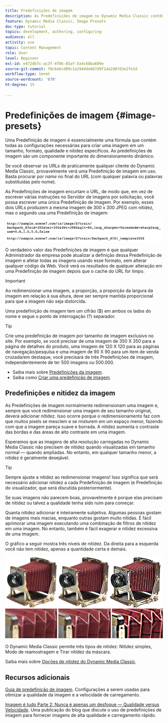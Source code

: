 ```yaml
---
title: Predefinições de imagem
description: As Predefinições de imagem no Dynamic Media Classic contêm todas as configurações necessárias para criar uma imagem em um tamanho, formato, qualidade e nitidez específicos. As predefinições de imagem são um componente importante do dimensionamento dinâmico. Ao observar um URL no Dynamic Media Classic, é possível ver facilmente se uma Predefinição de imagem está em uso. Saiba mais sobre as Predefinições de imagem, por que elas são tão úteis e como criá-las.
feature: Dynamic Media Classic, Image Presets
doc-type: tutorial
topics: development, authoring, configuring
audience: all
activity: use
topic: Content Management
role: User
level: Beginner
exl-id: e472db7c-ac3f-4f66-85af-5a4c68ba609e
source-git-commit: f0c6e6cd09c1a2944de667d9f14a2d87d3e2fe1d
workflow-type: tm+mt
source-wordcount: '670'
ht-degree: 1%

---
```


# Predefinições de imagem {#image-presets}

Uma Predefinição de imagem é essencialmente uma fórmula que contém todas as configurações necessárias para criar uma imagem em um tamanho, formato, qualidade e nitidez específicos. As predefinições de imagem são um componente importante do dimensionamento dinâmico.

Se você observar os URLs de praticamente qualquer cliente do Dynamic Media Classic, provavelmente verá uma Predefinição de imagem em uso. Basta procurar por $name$ no final do URL (com qualquer palavra ou palavras substituídas pelo nome).

As Predefinições de imagem encurtam o URL, de modo que, em vez de escrever várias instruções no Servidor de imagens por solicitação, você possa escrever uma única Predefinição de imagem. Por exemplo, esses dois URLs produzem a mesma imagem de 300 x 300 JPEG com nitidez, mas o segundo usa uma Predefinição de imagem:

![imagem](assets/image-presets/image-preset-2.png)

O verdadeiro valor das Predefinições de imagem é que qualquer Administrador da empresa pode atualizar a definição dessa Predefinição de imagem e afetar todas as imagens usando esse formato, sem alterar qualquer código da Web. Você verá os resultados de qualquer alteração em uma Predefinição de imagem depois que o cache do URL for limpo.

>[!IMPORTANT]
>
>Ao redimensionar uma imagem, a proporção, a proporção da largura da imagem em relação à sua altura, deve ser sempre mantida proporcional para que a imagem não seja distorcida.

Uma predefinição de imagem tem um cifrão ($) em ambos os lados do nome e segue o ponto de interrogação (?) separador.

>[!TIP]
>
>Crie uma predefinição de imagem por tamanho de imagem exclusivo no site. Por exemplo, se você precisar de uma imagem de 350 X 350 para a página de detalhes do produto, uma imagem de 120 X 120 para as páginas de navegação/pesquisa e uma imagem de 90 X 90 para um item de venda cruzada/em destaque, você precisará de três Predefinições de imagem, independentemente de ter 500 imagens ou 500.000.

- Saiba mais sobre [Predefinições da imagem](https://experienceleague.adobe.com/docs/dynamic-media-classic/using/image-sizing/setting-image-presets.html).
- Saiba como [Criar uma predefinição de imagem](https://experienceleague.adobe.com/docs/dynamic-media-classic/using/image-sizing/setting-image-presets.html#creating-an-image-preset).

## Predefinições e nitidez da imagem

As Predefinições de imagem normalmente redimensionam uma imagem e, sempre que você redimensionar uma imagem de seu tamanho original, deverá adicionar nitidez. Isso ocorre porque o redimensionamento faz com que muitos pixels se mesclem e se misturem em um espaço menor, fazendo com que a imagem pareça suave e borrada. A nitidez aumenta o contraste das bordas e das áreas de alto contraste em uma imagem.

Esperamos que as imagens de alta resolução carregadas no Dynamic Media Classic não precisem de nitidez quando visualizadas em tamanho normal — quando ampliadas. No entanto, em qualquer tamanho menor, a nitidez é geralmente desejável.

>[!TIP]
>
>Sempre ajuste a nitidez ao redimensionar imagens! Isso significa que será necessário adicionar nitidez a cada Predefinição de imagem (e Predefinição do visualizador, que será discutida posteriormente).
>
>Se suas imagens não parecem boas, provavelmente é porque elas precisam de nitidez ou talvez a qualidade tenha sido ruim para começar.

Quanta nitidez adicionar é inteiramente subjetiva. Algumas pessoas gostam de imagens mais macias, enquanto outras gostam muito nítidas. É fácil aprimorar uma imagem executando uma combinação de filtros de nitidez em uma imagem. No entanto, também é fácil exagerar e nitidez excessiva de uma imagem.

O gráfico a seguir mostra três níveis de nitidez. Da direita para a esquerda você não tem nitidez, apenas a quantidade certa e demais.

![imagem](assets/image-presets/image-presets-1.jpg)

O Dynamic Media Classic permite três tipos de nitidez: Nitidez simples, Modo de reamostragem e Tirar nitidez da máscara.

Saiba mais sobre [Opções de nitidez do Dynamic Media Classic](https://experienceleague.adobe.com/docs/dynamic-media-classic/using/master-files/sharpening-image.html#sharpening_an_image).

## Recursos adicionais

[Guia de predefinição de imagem](https://www.adobe.com/content/dam/www/us/en/experience-manager/pdfs/dynamic-media-image-preset-guide.pdf). Configurações a serem usadas para otimizar a qualidade da imagem e a velocidade de carregamento.

[Imagem é tudo Parte 2: Nunca é apenas um desfoque — Qualidade versus Velocidade](https://theblog.adobe.com/image-is-everything-part-2-its-never-just-a-blur-quality-versus-speed/). Uma publicação do blog que discute o uso de predefinições de imagem para fornecer imagens de alta qualidade e carregamento rápido.
